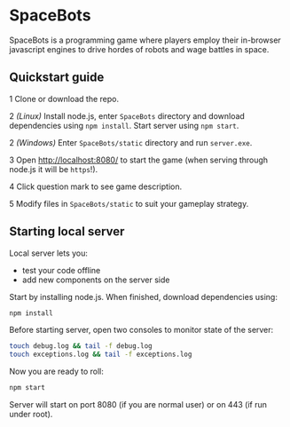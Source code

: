 # SpaceBots

SpaceBots is a programming game where players employ their in-browser javascript engines to drive hordes of robots and wage battles in space.

## Quickstart guide

1 Clone or download the repo.

2 _(Linux)_ Install node.js, enter `SpaceBots` directory and download dependencies using `npm install`. Start server using `npm start`.

2 _(Windows)_ Enter `SpaceBots/static` directory and run `server.exe`. 

3 Open [http://localhost:8080/](http://localhost:8080/) to start the game (when serving through node.js it will be `https`!).

4 Click question mark to see game description.

5 Modify files in `SpaceBots/static` to suit your gameplay strategy.

## Starting local server

Local server lets you:

*   test your code offline
*   add new components on the server side

Start by installing node.js. When finished, download dependencies using:

```bash
npm install
```

Before starting server, open two consoles to monitor state of the server:


```bash
touch debug.log && tail -f debug.log
touch exceptions.log && tail -f exceptions.log
```

Now you are ready to roll:

```bash
npm start
```

Server will start on port 8080 (if you are normal user) or on 443 (if run under root).
